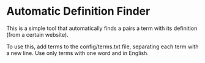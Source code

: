 # Automatic Definition Finder

This is a simple tool that automatically finds a pairs a term with its definition (from a certain website).

To use this, add terms to the config/terms.txt file, separating each term with a new line.
Use only terms with one word and in English.